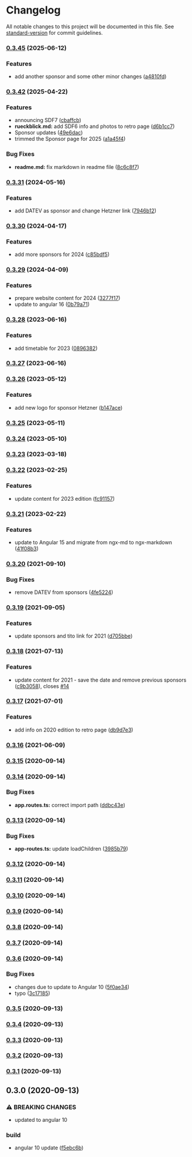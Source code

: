 # Changelog

All notable changes to this project will be documented in this file. See [standard-version](https://github.com/conventional-changelog/standard-version) for commit guidelines.

### [0.3.45](https://github.com/Olorin71/sdf/compare/v0.3.42...v0.3.45) (2025-06-12)


### Features

* add another sponsor and some other minor changes ([a4810fd](https://github.com/Olorin71/sdf/commit/a4810fdd2682d3d88941d481780c0d3a1dc34d50))

### [0.3.42](https://github.com/Olorin71/sdf/compare/v0.3.31...v0.3.42) (2025-04-22)


### Features

* announcing SDF7 ([cbaffcb](https://github.com/Olorin71/sdf/commit/cbaffcbf8a7696ea864df9d3167c4a9d22aaa75c))
* **rueckblick.md:** add SDF6 info and photos to retro page ([d6b1cc7](https://github.com/Olorin71/sdf/commit/d6b1cc70913bdcf71f54ee594dc436427e276a3a))
* Sponsor updates ([49e6dac](https://github.com/Olorin71/sdf/commit/49e6dac652fefeb29db6175ad2c3ec4f191d50cd))
* trimmed the Sponsor page for 2025 ([a1a45f4](https://github.com/Olorin71/sdf/commit/a1a45f4e930222977de67dad4bc47ab8432a7d4c))


### Bug Fixes

* **readme.md:** fix markdown in readme file ([8c6c8f7](https://github.com/Olorin71/sdf/commit/8c6c8f7354f868999a893a90ec1f7c725be21e43))

### [0.3.31](https://gitlab.com/asoler-www/socrates-franken-day/website/compare/v0.3.30...v0.3.31) (2024-05-16)


### Features

* add DATEV as sponsor and change Hetzner link ([7946b12](https://gitlab.com/asoler-www/socrates-franken-day/website/commit/7946b12f737c8f05ad6876c3c04827270968d6a3))

### [0.3.30](https://gitlab.com/asoler-www/socrates-franken-day/website/compare/v0.3.29...v0.3.30) (2024-04-17)


### Features

* add more sponsors for 2024 ([c85bdf5](https://gitlab.com/asoler-www/socrates-franken-day/website/commit/c85bdf59362f8c2b4e9dce6d1f28d7dd678795bb))

### [0.3.29](https://gitlab.com/asoler-www/socrates-franken-day/website/compare/v0.3.28...v0.3.29) (2024-04-09)


### Features

* prepare website content for 2024 ([3277f17](https://gitlab.com/asoler-www/socrates-franken-day/website/commit/3277f17314486ece7bc8ab871895d9d539e85b72))
* update to angular 16 ([0b79a71](https://gitlab.com/asoler-www/socrates-franken-day/website/commit/0b79a71dfe118729172599d205dc7d412b691adf))

### [0.3.28](https://gitlab.com/asoler-www/socrates-franken-day/website/compare/v0.3.27...v0.3.28) (2023-06-16)


### Features

* add timetable for 2023 ([0896382](https://gitlab.com/asoler-www/socrates-franken-day/website/commit/0896382407eba94a0484c932e91cbef8faa5a2c3))

### [0.3.27](https://gitlab.com/asoler-www/socrates-franken-day/website/compare/v0.3.26...v0.3.27) (2023-06-16)

### [0.3.26](https://gitlab.com/asoler-www/socrates-franken-day/website/compare/v0.3.25...v0.3.26) (2023-05-12)


### Features

* add new logo for sponsor Hetzner ([b147ace](https://gitlab.com/asoler-www/socrates-franken-day/website/commit/b147aceddfe75d31f833ecc33448685baa295929))

### [0.3.25](https://gitlab.com/asoler-www/socrates-franken-day/website/compare/v0.3.24...v0.3.25) (2023-05-11)

### [0.3.24](https://gitlab.com/asoler-www/socrates-franken-day/website/compare/v0.3.23...v0.3.24) (2023-05-10)

### [0.3.23](https://gitlab.com/asoler-www/socrates-franken-day/website/compare/v0.3.22...v0.3.23) (2023-03-18)

### [0.3.22](https://gitlab.com/asoler-www/socrates-franken-day/website/compare/v0.3.21...v0.3.22) (2023-02-25)


### Features

* update content for 2023 edition ([fc91157](https://gitlab.com/asoler-www/socrates-franken-day/website/commit/fc9115798abbe76292965cb04d433762663309c5))

### [0.3.21](https://gitlab.com/asoler-www/socrates-franken-day/website/compare/v0.3.20...v0.3.21) (2023-02-22)


### Features

* update to Angular 15 and migrate from ngx-md to ngx-markdown ([41f08b3](https://gitlab.com/asoler-www/socrates-franken-day/website/commit/41f08b3bd58dd372626ee56282b8d3004080eeea))

### [0.3.20](https://gitlab.com/asoler-www/socrates-franken-day/website/compare/v0.3.19...v0.3.20) (2021-09-10)


### Bug Fixes

* remove DATEV from sponsors ([4fe5224](https://gitlab.com/asoler-www/socrates-franken-day/website/commit/4fe522443e43ad7c3bcd380419408673ce0ee767))

### [0.3.19](https://gitlab.com/asoler-www/socrates-franken-day/website/compare/v0.3.18...v0.3.19) (2021-09-05)


### Features

* update sponsors and tito link for 2021 ([d705bbe](https://gitlab.com/asoler-www/socrates-franken-day/website/commit/d705bbee41d962d6b7cb4fbf67560534be05e9f8))

### [0.3.18](https://gitlab.com/asoler-www/socrates-franken-day/website/compare/v0.3.17...v0.3.18) (2021-07-13)


### Features

* update content for 2021 - save the date and remove previous sponsors ([c9b3058](https://gitlab.com/asoler-www/socrates-franken-day/website/commit/c9b3058f823041d3a1f9291e5c38dd04200906d0)), closes [#14](https://gitlab.com/asoler-www/socrates-franken-day/website/issues/14)

### [0.3.17](https://gitlab.com/asoler-www/socrates-franken-day/website/compare/v0.3.16...v0.3.17) (2021-07-01)


### Features

* add info on 2020 edition to retro page ([db9d7e3](https://gitlab.com/asoler-www/socrates-franken-day/website/commit/db9d7e37cd57d251d8c6df49bab452aba1920cfa))

### [0.3.16](https://gitlab.com/asoler-www/socrates-franken-day/website/compare/v0.3.15...v0.3.16) (2021-06-09)

### [0.3.15](https://gitlab.com/asoler-www/socrates-franken-day/website/compare/v0.3.14...v0.3.15) (2020-09-14)

### [0.3.14](https://gitlab.com/asoler-www/socrates-franken-day/website/compare/v0.3.13...v0.3.14) (2020-09-14)


### Bug Fixes

* **app.routes.ts:** correct import path ([ddbc43e](https://gitlab.com/asoler-www/socrates-franken-day/website/commit/ddbc43ed3818a8e38b949864d96e68bdfe8dbfad))

### [0.3.13](https://gitlab.com/asoler-www/socrates-franken-day/website/compare/v0.3.12...v0.3.13) (2020-09-14)


### Bug Fixes

* **app-routes.ts:** update loadChildren ([3985b79](https://gitlab.com/asoler-www/socrates-franken-day/website/commit/3985b798cf7de1e1b749cb9aa18ce65c5a7f8be8))

### [0.3.12](https://gitlab.com/asoler-www/socrates-franken-day/website/compare/v0.3.11...v0.3.12) (2020-09-14)

### [0.3.11](https://gitlab.com/asoler-www/socrates-franken-day/website/compare/v0.3.10...v0.3.11) (2020-09-14)

### [0.3.10](https://gitlab.com/asoler-www/socrates-franken-day/website/compare/v0.3.9...v0.3.10) (2020-09-14)

### [0.3.9](https://gitlab.com/asoler-www/socrates-franken-day/website/compare/v0.3.8...v0.3.9) (2020-09-14)

### [0.3.8](https://gitlab.com/asoler-www/socrates-franken-day/website/compare/v0.3.7...v0.3.8) (2020-09-14)

### [0.3.7](https://gitlab.com/asoler-www/socrates-franken-day/website/compare/v0.3.6...v0.3.7) (2020-09-14)

### [0.3.6](https://gitlab.com/asoler-www/socrates-franken-day/website/compare/v0.3.5...v0.3.6) (2020-09-14)


### Bug Fixes

* changes due to update to Angular 10 ([5f0ae34](https://gitlab.com/asoler-www/socrates-franken-day/website/commit/5f0ae34b5ae428face3b8e4173d5a41ea32d8df1))
* typo ([3c17185](https://gitlab.com/asoler-www/socrates-franken-day/website/commit/3c17185dcf4a8efdd1b239cea3e63ed9138cb480))

### [0.3.5](https://gitlab.com/asoler-www/socrates-franken-day/website/compare/v0.3.4...v0.3.5) (2020-09-13)

### [0.3.4](https://gitlab.com/asoler-www/socrates-franken-day/website/compare/v0.3.3...v0.3.4) (2020-09-13)

### [0.3.3](https://gitlab.com/asoler-www/socrates-franken-day/website/compare/v0.3.2...v0.3.3) (2020-09-13)

### [0.3.2](https://gitlab.com/asoler-www/socrates-franken-day/website/compare/v0.3.1...v0.3.2) (2020-09-13)

### [0.3.1](https://gitlab.com/asoler-www/socrates-franken-day/website/compare/v0.3.0...v0.3.1) (2020-09-13)

## 0.3.0 (2020-09-13)


### ⚠ BREAKING CHANGES

* updated to angular 10

### build

* angular 10 update ([f5ebc6b](https://gitlab.com/asoler-www/socrates-franken-day/website/commit/f5ebc6b71456c18373eca5ca6d63411ad3475ea3))

